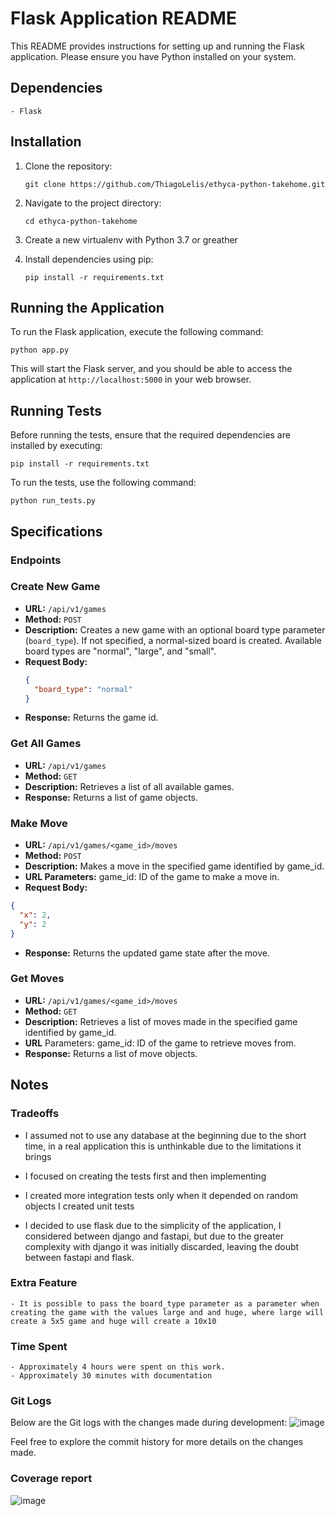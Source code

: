 # Flask Application README

This README provides instructions for setting up and running the Flask application. Please ensure you have Python installed on your system.

## Dependencies

```
- Flask
```

## Installation

1. Clone the repository:

    ```git clone https://github.com/ThiagoLelis/ethyca-python-takehome.git```

2. Navigate to the project directory: 

    ```cd ethyca-python-takehome```

3. Create a new virtualenv with Python 3.7 or greather

4. Install dependencies using pip:

    ```pip install -r requirements.txt```

## Running the Application

To run the Flask application, execute the following command:

```python app.py```


This will start the Flask server, and you should be able to access the application at `http://localhost:5000` in your web browser.

## Running Tests

Before running the tests, ensure that the required dependencies are installed by executing:

```pip install -r requirements.txt```


To run the tests, use the following command:

```python run_tests.py```


## Specifications

### Endpoints

### Create New Game

- **URL:** `/api/v1/games`
- **Method:** `POST`
- **Description:** Creates a new game with an optional board type parameter (`board_type`). If not specified, a normal-sized board is created. Available board types are "normal", "large", and "small".
- **Request Body:**
  ```json
  {
    "board_type": "normal"
  }
- **Response:** Returns the game id.

### Get All Games
- **URL:** `/api/v1/games`
- **Method:** `GET`
- **Description:** Retrieves a list of all available games.
- **Response:** Returns a list of game objects.

### Make Move
- **URL:** `/api/v1/games/<game_id>/moves`
- **Method:** `POST`
- **Description:** Makes a move in the specified game identified by game_id.
- **URL Parameters:** game_id: ID of the game to make a move in.
- **Request Body:**
```json
{
  "x": 2,
  "y": 2
}
```
- **Response:** Returns the updated game state after the move.

### Get Moves
- **URL:** `/api/v1/games/<game_id>/moves`
- **Method:** `GET`
- **Description:** Retrieves a list of moves made in the specified game identified by game_id.
- **URL** Parameters: game_id: ID of the game to retrieve moves from.
- **Response:** Returns a list of move objects.


## Notes

### Tradeoffs


- I assumed not to use any database at the beginning due to the short time, in a real application this is unthinkable due to the limitations it brings

- I focused on creating the tests first and then implementing

- I created more integration tests only when it depended on random objects I created unit tests

- I decided to use flask due to the simplicity of the application, I considered between django and fastapi, but due to the greater complexity with django it was initially discarded, leaving the doubt between fastapi and flask.

### Extra Feature
```
- It is possible to pass the board_type parameter as a parameter when creating the game with the values large and and huge, where large will create a 5x5 game and huge will create a 10x10
```

### Time Spent

```
- Approximately 4 hours were spent on this work.
- Approximately 30 minutes with documentation
```

### Git Logs

Below are the Git logs with the changes made during development:
![image](https://github.com/ThiagoLelis/ethyca-python-takehome/assets/42333/5777a64a-458b-419c-81a7-caceea032efa)

Feel free to explore the commit history for more details on the changes made.


### Coverage report
![image](https://github.com/ThiagoLelis/ethyca-python-takehome/assets/42333/9256d3e8-023e-4143-8239-8dfb067d42c4)
